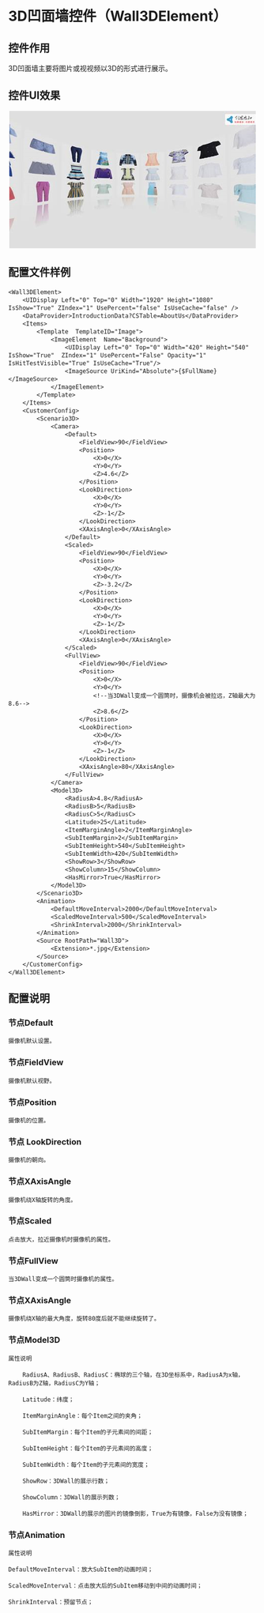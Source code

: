 # 3D凹面墙控件（Wall3DElement）

## 控件作用

3D凹面墙主要将图片或视视频以3D的形式进行展示。

## 控件UI效果
![Placeholder](../images/Wall3DElement.png)

## 配置文件样例

```
<Wall3DElement>
    <UIDisplay Left="0" Top="0" Width="1920" Height="1080" IsShow="True" ZIndex="1" UsePercent="false" IsUseCache="false" />
    <DataProvider>IntroductionData?CSTable=AboutUs</DataProvider>
    <Items>
        <Template  TemplateID="Image">
            <ImageElement  Name="Background">
                <UIDisplay Left="0" Top="0" Width="420" Height="540" IsShow="True"  ZIndex="1" UsePercent="False" Opacity="1" IsHitTestVisible="True" IsUseCache="True"/>
                <ImageSource UriKind="Absolute">{$FullName}</ImageSource>
            </ImageElement>
        </Template>
    </Items>
    <CustomerConfig>
        <Scenario3D>
            <Camera>
                <Default>
                    <FieldView>90</FieldView>
                    <Position>
                        <X>0</X>
                        <Y>0</Y>
                        <Z>4.6</Z>
                    </Position>
                    <LookDirection>
                        <X>0</X>
                        <Y>0</Y>
                        <Z>-1</Z>
                    </LookDirection>
                    <XAxisAngle>0</XAxisAngle>
                </Default>
                <Scaled>
                    <FieldView>90</FieldView>
                    <Position>
                        <X>0</X>
                        <Y>0</Y>
                        <Z>-3.2</Z>
                    </Position>
                    <LookDirection>
                        <X>0</X>
                        <Y>0</Y>
                        <Z>-1</Z>
                    </LookDirection>
                    <XAxisAngle>0</XAxisAngle>
                </Scaled>
                <FullView>
                    <FieldView>90</FieldView>
                    <Position>
                        <X>0</X>
                        <Y>0</Y>
                        <!--当3DWall变成一个圆筒时，摄像机会被拉远，Z轴最大为8.6-->
                        <Z>8.6</Z>
                    </Position>
                    <LookDirection>
                        <X>0</X>
                        <Y>0</Y>
                        <Z>-1</Z>
                    </LookDirection>
                    <XAxisAngle>80</XAxisAngle>
                </FullView>
            </Camera>
            <Model3D>
                <RadiusA>4.8</RadiusA>
                <RadiusB>5</RadiusB>
                <RadiusC>5</RadiusC>
                <Latitude>25</Latitude>
                <ItemMarginAngle>2</ItemMarginAngle>
                <SubItemMargin>2</SubItemMargin>
                <SubItemHeight>540</SubItemHeight>
                <SubItemWidth>420</SubItemWidth>
                <ShowRow>3</ShowRow>
                <ShowColumn>15</ShowColumn>
                <HasMirror>True</HasMirror>
            </Model3D>
        </Scenario3D>
        <Animation>
            <DefaultMoveInterval>2000</DefaultMoveInterval>
            <ScaledMoveInterval>500</ScaledMoveInterval>
            <ShrinkInterval>2000</ShrinkInterval>
        </Animation>
        <Source RootPath="Wall3D">
            <Extension>*.jpg</Extension>
        </Source>
    </CustomerConfig>
</Wall3DElement>

```

## 配置说明

### 节点Default

	摄像机默认设置。

### 节点FieldView

	摄像机默认视野。

### 节点Position

	摄像机的位置。

### 节点 LookDirection

	摄像机的朝向。

### 节点XAxisAngle

	摄像机绕X轴旋转的角度。

### 节点Scaled

	点击放大，拉近摄像机时摄像机的属性。

### 节点FullView

	当3DWall变成一个圆筒时摄像机的属性。

### 节点XAxisAngle

	摄像机绕X轴的最大角度，旋转80度后就不能继续旋转了。

### 节点Model3D

	属性说明

		RadiusA、RadiusB、RadiusC：椭球的三个轴，在3D坐标系中，RadiusA为x轴，RadiusB为Z轴，RadiusC为Y轴；

		Latitude：纬度；

		ItemMarginAngle：每个Item之间的夹角；

		SubItemMargin：每个Item的子元素间的间距；

		SubItemHeight：每个Item的子元素间的高度；

		SubItemWidth：每个Item的子元素间的宽度；

		ShowRow：3DWall的展示行数；

		ShowColumn：3DWall的展示列数；

        HasMirror：3DWall的展示的图片的镜像倒影，True为有镜像，False为没有镜像；

### 节点Animation

	属性说明

	DefaultMoveInterval：放大SubItem的动画时间；

	ScaledMoveInterval：点击放大后的SubItem移动到中间的动画时间；

	ShrinkInterval：预留节点；

     

 

 

 

 

 

 

 

 

 

 

 

